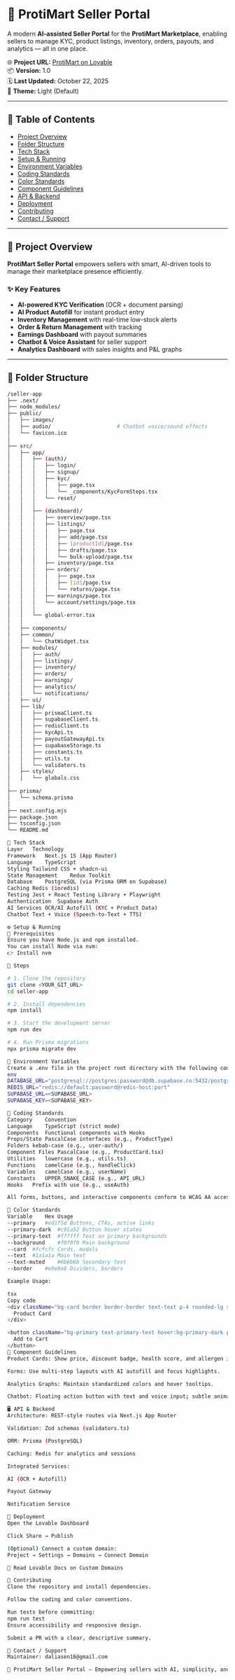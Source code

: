 # 🏪 ProtiMart Seller Portal

A modern **AI-assisted Seller Portal** for the **ProtiMart Marketplace**, enabling sellers to manage KYC, product listings, inventory, orders, payouts, and analytics — all in one place.

🌐 **Project URL:** [ProtiMart on Lovable](https://lovable.dev/projects/15676691-8142-4a63-b0aa-bb17541e3611)  
📦 **Version:** 1.0  
🗓 **Last Updated:** October 22, 2025  
🎨 **Theme:** Light (Default)

---

## 📘 Table of Contents
- [Project Overview](#project-overview)
- [Folder Structure](#folder-structure)
- [Tech Stack](#tech-stack)
- [Setup & Running](#setup--running)
- [Environment Variables](#environment-variables)
- [Coding Standards](#coding-standards)
- [Color Standards](#color-standards)
- [Component Guidelines](#component-guidelines)
- [API & Backend](#api--backend)
- [Deployment](#deployment)
- [Contributing](#contributing)
- [Contact / Support](#contact--support)

---

## 🚀 Project Overview

**ProtiMart Seller Portal** empowers sellers with smart, AI-driven tools to manage their marketplace presence efficiently.

### ✨ Key Features
- **AI-powered KYC Verification** (OCR + document parsing)
- **AI Product Autofill** for instant product entry
- **Inventory Management** with real-time low-stock alerts
- **Order & Return Management** with tracking
- **Earnings Dashboard** with payout summaries
- **Chatbot & Voice Assistant** for seller support
- **Analytics Dashboard** with sales insights and P&L graphs

---

## 📂 Folder Structure

```bash
/seller-app
├── .next/
├── node_modules/
├── public/
│   ├── images/
│   ├── audio/                     # Chatbot voice/sound effects
│   └── favicon.ico
│
├── src/
│   ├── app/
│   │   ├── (auth)/
│   │   │   ├── login/
│   │   │   ├── signup/
│   │   │   ├── kyc/
│   │   │   │   ├── page.tsx
│   │   │   │   └── _components/KycFormSteps.tsx
│   │   │   └── reset/
│   │   │
│   │   ├── (dashboard)/
│   │   │   ├── overview/page.tsx
│   │   │   ├── listings/
│   │   │   │   ├── page.tsx
│   │   │   │   ├── add/page.tsx
│   │   │   │   ├── [productId]/page.tsx
│   │   │   │   ├── drafts/page.tsx
│   │   │   │   └── bulk-upload/page.tsx
│   │   │   ├── inventory/page.tsx
│   │   │   ├── orders/
│   │   │   │   ├── page.tsx
│   │   │   │   ├── [id]/page.tsx
│   │   │   │   └── returns/page.tsx
│   │   │   ├── earnings/page.tsx
│   │   │   └── account/settings/page.tsx
│   │   │
│   │   └── global-error.tsx
│   │
│   ├── components/
│   ├── common/
│   │   └── ChatWidget.tsx
│   ├── modules/
│   │   ├── auth/
│   │   ├── listings/
│   │   ├── inventory/
│   │   ├── orders/
│   │   ├── earnings/
│   │   ├── analytics/
│   │   └── notifications/
│   ├── ui/
│   ├── lib/
│   │   ├── prismaClient.ts
│   │   ├── supabaseClient.ts
│   │   ├── redisClient.ts
│   │   ├── kycApi.ts
│   │   ├── payoutGatewayApi.ts
│   │   ├── supabaseStorage.ts
│   │   ├── constants.ts
│   │   ├── utils.ts
│   │   └── validators.ts
│   ├── styles/
│   │   └── globals.css
│
├── prisma/
│   └── schema.prisma
│
├── next.config.mjs
├── package.json
├── tsconfig.json
└── README.md

🧠 Tech Stack
Layer	Technology
Framework	Next.js 15 (App Router)
Language	TypeScript
Styling	Tailwind CSS + shadcn-ui
State Management	Redux Toolkit
Database	PostgreSQL (via Prisma ORM on Supabase)
Caching	Redis (ioredis)
Testing	Jest + React Testing Library + Playwright
Authentication	Supabase Auth
AI Services	OCR/AI Autofill (KYC + Product Data)
Chatbot	Text + Voice (Speech-to-Text + TTS)

⚙️ Setup & Running
🧩 Prerequisites
Ensure you have Node.js and npm installed.
You can install Node via nvm:
👉 Install nvm

🔧 Steps

# 1. Clone the repository
git clone <YOUR_GIT_URL>
cd seller-app

# 2. Install dependencies
npm install

# 3. Start the development server
npm run dev

# 4. Run Prisma migrations
npx prisma migrate dev

🔐 Environment Variables
Create a .env file in the project root directory with the following content:
env
DATABASE_URL="postgresql://postgres:password@db.supabase.co:5432/postgres"
REDIS_URL="redis://default:password@redis-host:port"
SUPABASE_URL=<SUPABASE_URL>
SUPABASE_KEY=<SUPABASE_KEY>

🧩 Coding Standards
Category	Convention
Language	TypeScript (strict mode)
Components	Functional components with Hooks
Props/State	PascalCase interfaces (e.g., ProductType)
Folders	kebab-case (e.g., user-auth/)
Component Files	PascalCase (e.g., ProductCard.tsx)
Utilities	lowercase (e.g., utils.ts)
Functions	camelCase (e.g., handleClick)
Variables	camelCase (e.g., userName)
Constants	UPPER_SNAKE_CASE (e.g., API_URL)
Hooks	Prefix with use (e.g., useAuth)

All forms, buttons, and interactive components conform to WCAG AA accessibility standards.

🎨 Color Standards
Variable	Hex	Usage
--primary	#ed1f5d	Buttons, CTAs, active links
--primary-dark	#c91a52	Button hover states
--primary-text	#ffffff	Text on primary backgrounds
--background	#f0f0f0	Main background
--card	#fcfcfc	Cards, modals
--text	#1a1a1a	Main text
--text-muted	#6b6b6b	Secondary text
--border	#e8e8e8	Dividers, borders

Example Usage:

tsx
Copy code
<div className="bg-card border border-border text-text p-4 rounded-lg shadow-light">
  Product Card
</div>

<button className="bg-primary text-primary-text hover:bg-primary-dark px-4 py-2 rounded">
  Add to Cart
</button>
🧱 Component Guidelines
Product Cards: Show price, discount badge, health score, and allergen info.

Forms: Use multi-step layouts with AI autofill and focus highlights.

Analytics Graphs: Maintain standardized colors and hover tooltips.

Chatbot: Floating action button with text and voice input; subtle animations.

🖥️ API & Backend
Architecture: REST-style routes via Next.js App Router

Validation: Zod schemas (validators.ts)

ORM: Prisma (PostgreSQL)

Caching: Redis for analytics and sessions

Integrated Services:

AI (OCR + Autofill)

Payout Gateway

Notification Service

🚀 Deployment
Open the Lovable Dashboard

Click Share → Publish

(Optional) Connect a custom domain:
Project → Settings → Domains → Connect Domain

📘 Read Lovable Docs on Custom Domains

🤝 Contributing
Clone the repository and install dependencies.

Follow the coding and color conventions.

Run tests before committing:
npm run test
Ensure accessibility and responsive design.

Submit a PR with a clear, descriptive summary.

📧 Contact / Support
Maintainer: daliasen16@gmail.com

🧬 ProtiMart Seller Portal — Empowering sellers with AI, simplicity, and insights.table of content isnt pointing where i want 
